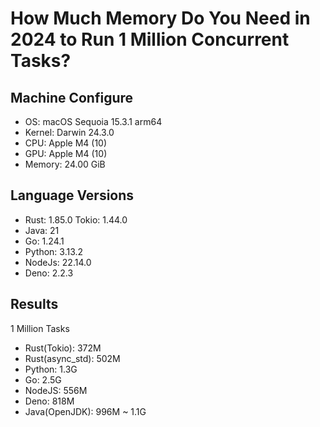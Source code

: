 # How Much Memory Do You Need in 2024 to Run 1 Million Concurrent Tasks?

## Machine Configure
- OS: macOS Sequoia 15.3.1 arm64
- Kernel: Darwin 24.3.0
- CPU: Apple M4 (10)
- GPU: Apple M4 (10)
- Memory: 24.00 GiB

## Language Versions
- Rust: 1.85.0 Tokio: 1.44.0
- Java: 21
- Go: 1.24.1
- Python: 3.13.2
- NodeJs: 22.14.0
- Deno: 2.2.3

## Results 
1 Million Tasks
- Rust(Tokio): 372M
- Rust(async_std): 502M
- Python: 1.3G
- Go: 2.5G
- NodeJS: 556M
- Deno: 818M
- Java(OpenJDK): 996M ~ 1.1G